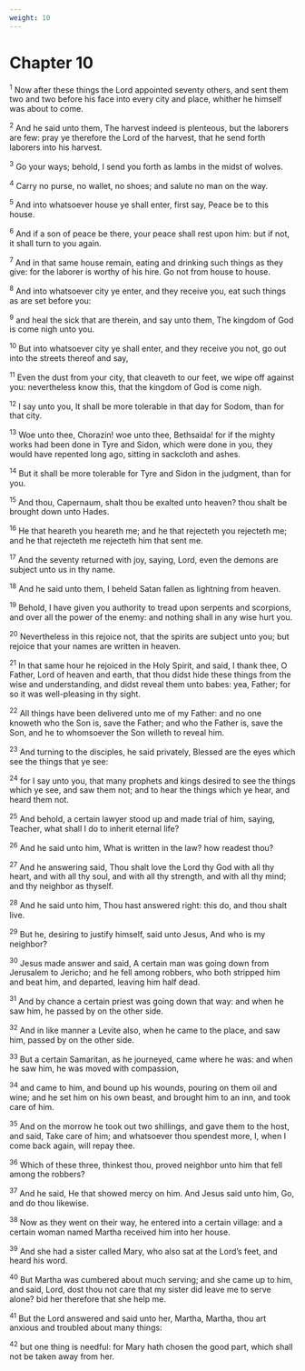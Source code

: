 ```yaml
---
weight: 10
---
```


# Chapter 10

<sup>1</sup> Now after these things the Lord appointed seventy others, and sent them two and two before his face into every city and place, whither he himself was about to come. 

<sup>2</sup> And he said unto them, The harvest indeed is plenteous, but the laborers are few: pray ye therefore the Lord of the harvest, that he send forth laborers into his harvest. 

<sup>3</sup> Go your ways; behold, I send you forth as lambs in the midst of wolves. 

<sup>4</sup> Carry no purse, no wallet, no shoes; and salute no man on the way. 

<sup>5</sup> And into whatsoever house ye shall enter, first say, Peace be to this house. 

<sup>6</sup> And if a son of peace be there, your peace shall rest upon him: but if not, it shall turn to you again. 

<sup>7</sup> And in that same house remain, eating and drinking such things as they give: for the laborer is worthy of his hire. Go not from house to house. 

<sup>8</sup> And into whatsoever city ye enter, and they receive you, eat such things as are set before you: 

<sup>9</sup> and heal the sick that are therein, and say unto them, The kingdom of God is come nigh unto you. 

<sup>10</sup> But into whatsoever city ye shall enter, and they receive you not, go out into the streets thereof and say, 

<sup>11</sup> Even the dust from your city, that cleaveth to our feet, we wipe off against you: nevertheless know this, that the kingdom of God is come nigh. 

<sup>12</sup> I say unto you, It shall be more tolerable in that day for Sodom, than for that city. 

<sup>13</sup> Woe unto thee, Chorazin! woe unto thee, Bethsaida! for if the mighty works had been done in Tyre and Sidon, which were done in you, they would have repented long ago, sitting in sackcloth and ashes. 

<sup>14</sup> But it shall be more tolerable for Tyre and Sidon in the judgment, than for you. 

<sup>15</sup> And thou, Capernaum, shalt thou be exalted unto heaven? thou shalt be brought down unto Hades. 

<sup>16</sup> He that heareth you heareth me; and he that rejecteth you rejecteth me; and he that rejecteth me rejecteth him that sent me. 

<sup>17</sup> And the seventy returned with joy, saying, Lord, even the demons are subject unto us in thy name. 

<sup>18</sup> And he said unto them, I beheld Satan fallen as lightning from heaven. 

<sup>19</sup> Behold, I have given you authority to tread upon serpents and scorpions, and over all the power of the enemy: and nothing shall in any wise hurt you. 

<sup>20</sup> Nevertheless in this rejoice not, that the spirits are subject unto you; but rejoice that your names are written in heaven. 

<sup>21</sup> In that same hour he rejoiced in the Holy Spirit, and said, I thank thee, O Father, Lord of heaven and earth, that thou didst hide these things from the wise and understanding, and didst reveal them unto babes: yea, Father; for so it was well-pleasing in thy sight. 

<sup>22</sup> All things have been delivered unto me of my Father: and no one knoweth who the Son is, save the Father; and who the Father is, save the Son, and he to whomsoever the Son willeth to reveal him. 

<sup>23</sup> And turning to the disciples, he said privately, Blessed are the eyes which see the things that ye see: 

<sup>24</sup> for I say unto you, that many prophets and kings desired to see the things which ye see, and saw them not; and to hear the things which ye hear, and heard them not. 

<sup>25</sup> And behold, a certain lawyer stood up and made trial of him, saying, Teacher, what shall I do to inherit eternal life? 

<sup>26</sup> And he said unto him, What is written in the law? how readest thou? 

<sup>27</sup> And he answering said, Thou shalt love the Lord thy God with all thy heart, and with all thy soul, and with all thy strength, and with all thy mind; and thy neighbor as thyself. 

<sup>28</sup> And he said unto him, Thou hast answered right: this do, and thou shalt live. 

<sup>29</sup> But he, desiring to justify himself, said unto Jesus, And who is my neighbor? 

<sup>30</sup> Jesus made answer and said, A certain man was going down from Jerusalem to Jericho; and he fell among robbers, who both stripped him and beat him, and departed, leaving him half dead. 

<sup>31</sup> And by chance a certain priest was going down that way: and when he saw him, he passed by on the other side. 

<sup>32</sup> And in like manner a Levite also, when he came to the place, and saw him, passed by on the other side. 

<sup>33</sup> But a certain Samaritan, as he journeyed, came where he was: and when he saw him, he was moved with compassion, 

<sup>34</sup> and came to him, and bound up his wounds, pouring on them oil and wine; and he set him on his own beast, and brought him to an inn, and took care of him. 

<sup>35</sup> And on the morrow he took out two shillings, and gave them to the host, and said, Take care of him; and whatsoever thou spendest more, I, when I come back again, will repay thee. 

<sup>36</sup> Which of these three, thinkest thou, proved neighbor unto him that fell among the robbers? 

<sup>37</sup> And he said, He that showed mercy on him. And Jesus said unto him, Go, and do thou likewise. 

<sup>38</sup> Now as they went on their way, he entered into a certain village: and a certain woman named Martha received him into her house. 

<sup>39</sup> And she had a sister called Mary, who also sat at the Lord’s feet, and heard his word. 

<sup>40</sup> But Martha was cumbered about much serving; and she came up to him, and said, Lord, dost thou not care that my sister did leave me to serve alone? bid her therefore that she help me. 

<sup>41</sup> But the Lord answered and said unto her, Martha, Martha, thou art anxious and troubled about many things: 

<sup>42</sup> but one thing is needful: for Mary hath chosen the good part, which shall not be taken away from her. 


